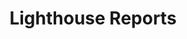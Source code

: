 ---
title: Lighthouse Reports
medium: articles-lighthouse-reports
permalink: /works/articles-lighthouse-reports
---